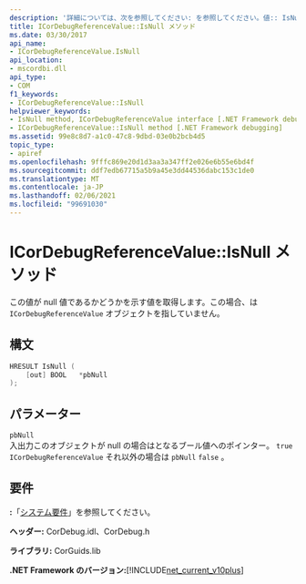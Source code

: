 ```yaml
---
description: '詳細については、次を参照してください: を参照してください。値:: IsNull メソッド'
title: ICorDebugReferenceValue::IsNull メソッド
ms.date: 03/30/2017
api_name:
- ICorDebugReferenceValue.IsNull
api_location:
- mscordbi.dll
api_type:
- COM
f1_keywords:
- ICorDebugReferenceValue::IsNull
helpviewer_keywords:
- IsNull method, ICorDebugReferenceValue interface [.NET Framework debugging]
- ICorDebugReferenceValue::IsNull method [.NET Framework debugging]
ms.assetid: 99e8c8d7-a1c0-47c8-9dbd-03e0b2bcb4d5
topic_type:
- apiref
ms.openlocfilehash: 9fffc869e20d1d3aa3a347ff2e026e6b55e6bd4f
ms.sourcegitcommit: ddf7edb67715a5b9a45e3dd44536dabc153c1de0
ms.translationtype: MT
ms.contentlocale: ja-JP
ms.lasthandoff: 02/06/2021
ms.locfileid: "99691030"
---
```

# <a name="icordebugreferencevalueisnull-method"></a>ICorDebugReferenceValue::IsNull メソッド

この値が null 値であるかどうかを示す値を取得します。この場合、は `ICorDebugReferenceValue` オブジェクトを指していません。  
  
## <a name="syntax"></a>構文  
  
```cpp  
HRESULT IsNull (  
    [out] BOOL   *pbNull  
);  
```  
  
## <a name="parameters"></a>パラメーター  

 `pbNull`  
 入出力このオブジェクトが null の場合はとなるブール値へのポインター。 `true` `ICorDebugReferenceValue` それ以外の場合は `pbNull` `false` 。  
  
## <a name="requirements"></a>要件  

 **:**「[システム要件](../../get-started/system-requirements.md)」を参照してください。  
  
 **ヘッダー:** CorDebug.idl、CorDebug.h  
  
 **ライブラリ:** CorGuids.lib  
  
 **.NET Framework のバージョン:**[!INCLUDE[net_current_v10plus](../../../../includes/net-current-v10plus-md.md)]
